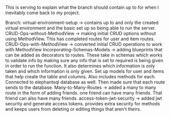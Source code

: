 This is serving to explain what the branch should contain up to for when I inevitably come back to my project.

Branch:
virtual-environment-setup 
-> contains up to and only the created virtual environment and the basic set up so being able to run the server.
CRUD-Ops-without-MethodView
-> making initial CRUD options without using MethodView. This has completed routes for user and item routes.
CRUD-Ops-with-MethodView
-> converted initial CRUD operations to work with MethodView
Incorporating-Schemas-Models
-> adding blueprints that can be added as decorators to routes. These take in schemas which works to validate info by making sure any info that is set to required is being given in order to run the function. It also determines which information is only taken and which information is only given. Set up models for user and items that help create the table and columns. Also includes methods for each. Connected to elephantsql database as well. Then made sure that each route sends to the database.
Many-to-Many-Routes
-> added a many to many route in the form of adding friends. one friend can have many friends. That friend can also have many friends.
access-token-jwt-security
-> added jwt security and generate access tokens. provides extra security for methods and keeps users from deleting or editing things that aren't theirs.